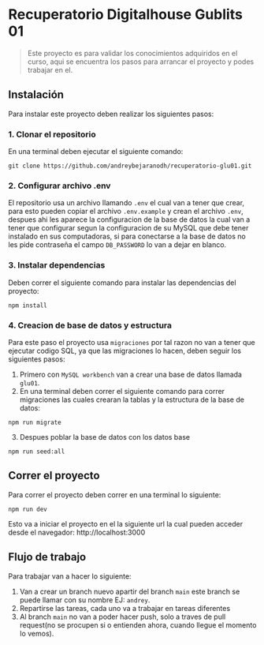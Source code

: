# Recuperatorio Digitalhouse Gublits 01
> Este proyecto es para validar los conocimientos adquiridos en el curso, aqui se encuentra los pasos para arrancar el proyecto y podes trabajar en el.

## Instalación
Para instalar este proyecto deben realizar los siguientes pasos:

### 1. Clonar el repositorio
En una terminal deben ejecutar el siguiente comando:
``` shell
git clone https://github.com/andreybejaranodh/recuperatorio-glu01.git
```

### 2. Configurar archivo .env
El repositorio usa un archivo llamando `.env` el cual van a tener que crear, para esto pueden copiar el archivo `.env.example` y crean el archivo `.env`, despues ahi les aparece la configuracion de la base de datos la cual van a tener que configurar segun la configuracion de su MySQL que debe tener instalado en sus computadoras, si para conectarse a la base de datos no les pide contraseña el campo `DB_PASSWORD` lo van a dejar en blanco.

### 3. Instalar dependencias
Deben correr el siguiente comando para instalar las dependencias del proyecto:
``` shell
npm install
```

### 4. Creacion de base de datos y estructura
Para este paso el proyecto usa `migraciones` por tal razon no van a tener que ejecutar codigo SQL, ya que las migraciones lo hacen, deben seguir los siguientes pasos:

1. Primero con `MySQL workbench` van a crear una base de datos llamada `glu01`.
2. En una terminal deben correr el siguiente comando para correr migraciones las cuales crearan la tablas y la estructura de la base de datos:
``` shell 
npm run migrate
```
3. Despues poblar la base de datos con los datos base
``` shell 
npm run seed:all
```

## Correr el proyecto
Para correr el proyecto deben correr en una terminal lo siguiente:
``` shell
npm run dev
```
Esto va a iniciar el proyecto en el la siguiente url la cual pueden acceder desde el navegador: http://localhost:3000

## Flujo de trabajo
Para trabajar van a hacer lo siguiente: 
1. Van a crear un branch nuevo apartir del branch `main` este branch se puede llamar con su nombre EJ: `andrey`.
2. Repartirse las tareas, cada uno va a trabajar en tareas diferentes
3. Al branch `main` no van a poder hacer push, solo a traves de pull request(no se procupen si o entienden ahora, cuando llegue el momento lo vemos).
